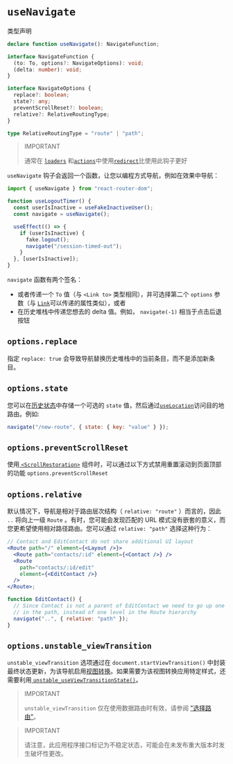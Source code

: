 # `useNavigate`

类型声明

```ts
declare function useNavigate(): NavigateFunction;

interface NavigateFunction {
  (to: To, options?: NavigateOptions): void;
  (delta: number): void;
}

interface NavigateOptions {
  replace?: boolean;
  state?: any;
  preventScrollReset?: boolean;
  relative?: RelativeRoutingType;
}

type RelativeRoutingType = "route" | "path";
```

> IMPORTANT
>
> 通常在 [`loaders`](https://baimingxuan.github.io/react-router6-doc/route/loader) 和[`actions`](https://baimingxuan.github.io/react-router6-doc/route/action)中使用[`redirect`](https://baimingxuan.github.io/react-router6-doc/fetch/redirect)比使用此钩子更好

`useNavigate` 钩子会返回一个函数，让您以编程方式导航，例如在效果中导航：

```jsx
import { useNavigate } from "react-router-dom";

function useLogoutTimer() {
  const userIsInactive = useFakeInactiveUser();
  const navigate = useNavigate();

  useEffect(() => {
    if (userIsInactive) {
      fake.logout();
      navigate("/session-timed-out");
    }
  }, [userIsInactive]);
}
```

`navigate` 函数有两个签名：

- 或者传递一个 `To` 值（与 `<Link to>` 类型相同），并可选择第二个 `options` 参数（与 [`Link`](https://baimingxuan.github.io/react-router6-doc/components/link)可以传递的属性类似），或者
- 在历史堆栈中传递您想去的 delta 值。例如， `navigate(-1)` 相当于点击后退按钮

## `options.replace`

指定 `replace: true` 会导致导航替换历史堆栈中的当前条目，而不是添加新条目。

## `options.state`

您可以在[历史状态](https://developer.mozilla.org/en-US/docs/Web/API/History/state)中存储一个可选的 `state` 值，然后通过[`useLocation`](https://baimingxuan.github.io/react-router6-doc/hooks/use-location)访问目的地路由。例如:

```jsx
navigate("/new-route", { state: { key: "value" } });
```

## `options.preventScrollReset`

使用[ `<ScrollRestoration>`](https://baimingxuan.github.io/react-router6-doc/components/scroll-restoration) 组件时，可以通过以下方式禁用重置滚动到页面顶部的功能 `options.preventScrollReset`

## `options.relative`

默认情况下，导航是相对于路由层次结构（ `relative: "route"` ）而言的，因此 `..` 将向上一级 `Route` 。有时，您可能会发现匹配的 URL 模式没有嵌套的意义，而您更希望使用相对路径路由。您可以通过 `relative: "path"` 选择这种行为：

```jsx
// Contact and EditContact do not share additional UI layout
<Route path="/" element={<Layout />}>
  <Route path="contacts/:id" element={<Contact />} />
  <Route
    path="contacts/:id/edit"
    element={<EditContact />}
  />
</Route>;

function EditContact() {
  // Since Contact is not a parent of EditContact we need to go up one level
  // in the path, instead of one level in the Route hierarchy
  navigate("..", { relative: "path" });
}
```

## `options.unstable_viewTransition`

`unstable_viewTransition` 选项通过在 `document.startViewTransition()` 中封装最终状态更新，为该导航启用[视图转换](https://developer.mozilla.org/en-US/docs/Web/API/View_Transitions_API)。如果需要为该视图转换应用特定样式，还需要利用[ `unstable_useViewTransitionState()`](https://baimingxuan.github.io/react-router6-doc/hooks//use-view-transition-state)。

> IMPORTANT
>
> `unstable_viewTransition` 仅在使用数据路由时有效，请参阅 ["选择路由"](https://baimingxuan.github.io/react-router6-doc/routers/picking-a-router)。

> IMPORTANT
>
> 请注意，此应用程序接口标记为不稳定状态，可能会在未发布重大版本时发生破坏性更改。